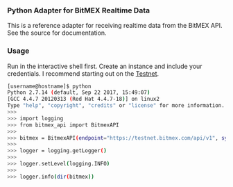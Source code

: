 ### Python Adapter for BitMEX Realtime Data

This is a reference adapter for receiving realtime data from the BitMEX API. See the source for documentation.

### Usage

Run in the interactive shell first. Create an instance and include your credentials. I recommend starting out on the
[Testnet](https://testnet.bitmex.com).

```bash
[username@hostname]$ python
Python 2.7.14 (default, Sep 22 2017, 15:49:07) 
[GCC 4.4.7 20120313 (Red Hat 4.4.7-18)] on linux2
Type "help", "copyright", "credits" or "license" for more information.
>>>
>>> import logging
>>> from bitmex_api import BitmexAPI
>>>
>>> bitmex = BitmexAPI(endpoint="https://testnet.bitmex.com/api/v1", symbol="XBTUSD",api_key="your_key",api_secret="your_secret")
>>>
>>> logger = logging.getLogger()
>>>
>>> logger.setLevel(logging.INFO)
>>> 
>>> logger.info(dir(bitmex))

```



